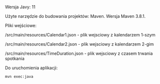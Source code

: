 Wersja Javy: 11

Użyte narzędzie do budowania projektów: Maven. 
Wersja Maven 3.8.1. 

Pliki wejściowe:

/src/main/resources/Calendar1.json - plik wejsciowy z kalendarzem 1-szym

/src/main/resources/Calendar2.json - plik wejsciowy z kalendarzem 2-gim

/src/main/resources/TimeDuration.json - plik wejsciowy z czasem trwania spotkania


Do uruchomienia aplikacji:
```bash
mvn exec:java
```


